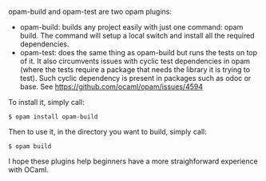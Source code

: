 opam-build and opam-test are two opam plugins:
  - opam-build: builds any project easily with just one command: opam build. The command will setup a local switch and install all the required dependencies.
  - opam-test: does the same thing as opam-build but runs the tests on top of it. It also circumvents issues with cyclic test dependencies in opam (where the tests require a package that needs the library it is trying to test). Such cyclic dependency is present in packages such as odoc or base. See https://github.com/ocaml/opam/issues/4594

To install it, simply call:
```
$ opam install opam-build
```
Then to use it, in the directory you want to build, simply call:
```
$ opam build
```

I hope these plugins help beginners have a more straighforward experience with OCaml.
